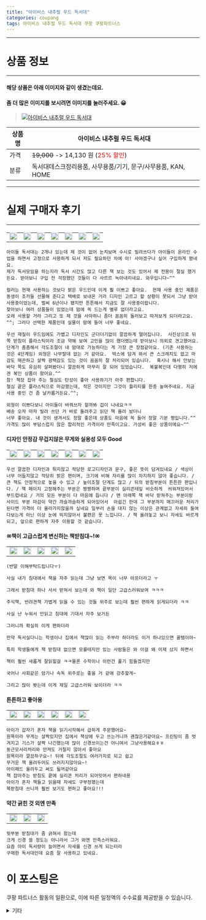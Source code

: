 ```yaml
---
title: "아이비스 내추럴 우드 독서대"
categories: coupang
tags: 아이비스 내추럴 우드 독서대 쿠팡 쿠팡파트너스
---
```

---

# 상품 정보

---

#### 해당 상품은 아래 이미지와 같이 생겼는데요. 
#### 좀 더 많은 이미지를 보시려면 이미지를 눌러주세요. 😀
> [![아이비스 내추럴 우드 독서대](https://static.coupangcdn.com/image/retail/images/238624412503772-6c11e71d-2da3-4d7c-a7a6-d17a229a1447.jpg)](/re/AFFSDP?lptag=AF4416228&subid=AF4416228&pageKey=122934829&itemId=364643700&vendorItemId=3885568504&traceid=V0-143-c0d3d541286c04b7 "bk_decode")

상품명 | 아이비스 내추럴 우드 독서대
-------|-------
가격 | ~~19,000~~ -> 14,130 원 (<span style="color:red">25% 할인</span>)
분류 | 독서대데스크정리용품, 사무용품/기기, 문구/사무용품, KAN, HOME

---

# 실제 구매자 후기

---


####    
| | | | | | | |
| --- | --- | --- | --- | --- | --- | --- | 
| <img src = "https://thumbnail6.coupangcdn.com/thumbnails/local/320/image2/PRODUCTREVIEW/202005/12/2642604566791830417/0e2e8bf1-e0c0-4349-81da-d4faa7c369b5.jpg" style="width: 100%; height: auto; margin-top: -2.31094px; opacity: 1;">| <img src = "https://thumbnail7.coupangcdn.com/thumbnails/local/320/image2/PRODUCTREVIEW/202005/12/2642604566791830417/7221c73d-c26f-4474-853c-a92e92cb2863.jpg" style="width: 100%; height: auto; margin-top: -2.31094px; opacity: 1;">| <img src = "https://thumbnail10.coupangcdn.com/thumbnails/local/320/image2/PRODUCTREVIEW/202005/12/2642604566791830417/b76c0c16-d959-42ed-a475-1d3883988cd6.jpg" style="width: 100%; height: auto; margin-top: -2.31094px; opacity: 1;">| <img src = "https://thumbnail10.coupangcdn.com/thumbnails/local/320/image2/PRODUCTREVIEW/202005/12/2642604566791830417/0830d81a-42c6-450e-8e28-dacf461e2888.jpg" style="width: 100%; height: auto; margin-top: -2.31094px; opacity: 1;">| <img src = "https://thumbnail9.coupangcdn.com/thumbnails/local/320/image2/PRODUCTREVIEW/202005/12/2642604566791830417/72a7b8da-50e9-4f08-ac67-8f3c7b069d01.jpg" style="width: 100%; height: auto; margin-top: -2.31094px; opacity: 1;">| <img src = "https://thumbnail9.coupangcdn.com/thumbnails/local/320/image2/PRODUCTREVIEW/202005/12/2642604566791830417/9e183c45-42ff-4c7b-a56d-cddc914f24a9.jpg" style="width: 100%; height: auto; margin-top: -2.31094px; opacity: 1;">| <img src = "https://thumbnail8.coupangcdn.com/thumbnails/local/320/image2/PRODUCTREVIEW/202005/12/2642604566791830417/78906ea1-f54b-46ff-a7aa-cd21ee529682.jpg" style="width: 100%; height: auto; margin-top: -2.31094px; opacity: 1;">| 

    아이들 독서대는 2개나 있는데 제 것이 없어 눈치보며 수시로 빌려쓰다가 아이들이 온라인 수업을 하면서 고정으로 사용하게 되서 저도 필요하던 차에 아! 사야겠구나 싶어 구입하게 됐네요. 
    제가 독서모임을 하는지라 독서 시간도 많고 다른 책 보는 것도 있어서 제 전용이 절실 했거든요. 받아보니 구입 전 걱정했던 것들이 다 사르르 녹아내리네요. 와우입니다~^^
    
    컬러는 현재 사용하는 것보다 밝은 우드인데 이게 훨 이쁘고 좋아요.  현재 사용 중인 제품은 동생이 조카들 선물해 준다고 택배로 보내온 거라 디자인 고르고 할 상황이 못되서 그냥 받아 사용중이었는데, 벌써 6년이나 됐지만 튼튼해서 지금도 잘 사용중이랍니다. 
    찾아보니 여러 상품들이 있었는데 맘에 쏙 드는게 별루 없더라고요.
    오래 사용할 거라 그리고 또 제 것을 사야하니 좀더 꼼꼼히 둘러보고 따져보게 되더라고요. ^^; 그러다 선택한 제품인데 실물이 맘에 들어 너무 좋네요.  
    
    우선 재질이 우드임에도 가볍고 디자인도 군더더기없이 깔끔하게 떨어집니다.  사진상으로 뒤쪽 받침이 플라스틱이라 조금 약해 보여 고민을 많이 했더랬는데 받아보니 의외로 견고했어요.  
    단계가 촘촘해서 각도조절이 내 맘대로 가능하다는 게 가장 큰 장점같아요. (기존 사용하는 것은 4단계임) 외형은 나무랄데 없는 거 같아요.  박스에 담겨 와서 큰 스크레치도 없고 마감도 매끈하고 살짝 광택감도 있는 것이 꼼꼼히 잘 처리되어 있습니다.  혹시나 해서 안보는 바닥 쪽도 유심히 살펴봤더니 깔끔하게 마무리 잘 되어 있었습니다.  복불복인데 다행히 저에겐 복인 상품이 왔어요.^^ 
    참! 책장 잡아 주는 철심도 탄성이 좋아 사용하기가 아주 편합니다.  
    철심 끝은 플라스틱으로 마감했는데, 작은 것이지만 그것이 퀄리티를 한층 높여주네요. 지금 사용 중인 건 좀 날카롭거든요.^^; 
    
    외형이 이쁘다보니 아이들이 바꿔쓰자 할까봐 겁이 나네요ㅋㅋ
    배송 오자 마자 빌려 쓰던 거 바로 돌려주고 읽던 책 올려 놨더니 
    너무 좋아요. 내 것이 생겨서도 정말 좋은데 상품도 마음에 쏙 들어 정말 기분 짱입니다.^^  가격도 많이 부담스럽지 않은 합리적인 가격이라 만족이고요. 가성비 좋은 상품이에요~^^

####    디자인 안정감 무겁지않은 무게와 실용성 모두 Good
| | | | | | | |
| --- | --- | --- | --- | --- | --- | --- | 
| <img src = "https://thumbnail7.coupangcdn.com/thumbnails/local/320/image2/PRODUCTREVIEW/202006/14/7061642901168655526/de0a1633-ab92-42c5-8a7d-64c86ebf76fb.jpg" style="width: 100%; height: auto; margin-top: -2.31094px; opacity: 1;">| <img src = "https://thumbnail6.coupangcdn.com/thumbnails/local/320/image2/PRODUCTREVIEW/202006/14/7061642901168655526/318d3a34-c929-4d08-a158-a28b0c84938c.jpg" style="width: 100%; height: auto; margin-top: -2.31094px; opacity: 1;">| <img src = "https://thumbnail6.coupangcdn.com/thumbnails/local/320/image2/PRODUCTREVIEW/202006/14/7061642901168655526/3742252f-3b0b-492a-a6f5-d64949cc12e5.jpg" style="width: 100%; height: auto; margin-top: -2.31094px; opacity: 1;">| <img src = "https://thumbnail9.coupangcdn.com/thumbnails/local/320/image2/PRODUCTREVIEW/202006/14/7061642901168655526/7387cd75-e012-4b79-9744-71b2fc00fe8d.jpg" style="width: 100%; height: auto; margin-top: -2.31094px; opacity: 1;">| <img src = "https://thumbnail10.coupangcdn.com/thumbnails/local/320/image2/PRODUCTREVIEW/202006/14/7061642901168655526/511cdb46-b7eb-4ebf-a78e-16e67b528e57.jpg" style="width: 100%; height: auto; margin-top: -2.31094px; opacity: 1;">| <img src = "https://thumbnail7.coupangcdn.com/thumbnails/local/320/image2/PRODUCTREVIEW/202006/14/7061642901168655526/7f6defc0-e7c2-49b0-b8fb-e63ff345101e.jpg" style="width: 100%; height: auto; margin-top: -2.31094px; opacity: 1;">| <img src = "https://thumbnail6.coupangcdn.com/thumbnails/local/320/image2/PRODUCTREVIEW/202006/14/7061642901168655526/7c41188f-201c-4b08-8c17-61638d24c9b9.jpg" style="width: 100%; height: auto; margin-top: -2.31094px; opacity: 1;">| 

    우선 깔끔한 디자인과 튀지않고 적당한 로고디자인과 문구, 좋은 뜻이 담겨있네요 / 색상이 너무 어둡지않고 적당히 밝은 편이며, 크기에 비해 자리를 많이 차지하지 않아 좋습니다. / 큰 책도 안정적으로 놓을 수 있고 / 높이조절 단계도 많고 / 뒤의 받침부분이 튼튼한 편입니다. / 책 페이지 고정해주는 부분은 짱짱하며 끝부분이 실리콘테잎 비슷하게  씌워져있어서 부드럽네요 / 거의 모든 부분이 다 마음에 듭니다 / 맨 아래쪽 책 바닥 받쳐주는 부분이랑 사이드 부분 마감이 약간 까슬까슬하게 되어있어서  아쉽긴 한데 그 부분까지 매끄러운 처리가 된다면 가격이 더 올라가지않을까 싶네요 일부러 손을 대지 않는 이상은 관계없고 자세히 들여다보는게 아닌 이상 눈에 띄지않아서 불편은 못 느낍니다. / 책 올려놓고 보니 자세도 바르게 되고, 앞으로 편하게 자주 이용할 것 같습니다.

####    ㆀ책이 고급스럽게 변신하는 책받침대~!ㆀ
| | | | | |
| --- | --- | --- | --- | --- | 
| <img src = "https://thumbnail10.coupangcdn.com/thumbnails/local/320/image2/PRODUCTREVIEW/202007/31/7565028273122477602/8672478c-6798-4ec0-aba3-7c3f64a2e7f7.jpg" style="width: 100%; height: auto; margin-top: -2.31094px; opacity: 1;">| <img src = "https://thumbnail7.coupangcdn.com/thumbnails/local/320/image2/PRODUCTREVIEW/202007/31/7565028273122477602/d2fb3b90-ebdb-48a8-8a58-9e12326af5c2.jpg" style="width: 100%; height: auto; margin-top: -2.31094px; opacity: 1;">| <img src = "https://thumbnail10.coupangcdn.com/thumbnails/local/320/image2/PRODUCTREVIEW/202007/31/7565028273122477602/30c21c61-6d6d-4eff-b788-5df530d4c1f0.jpg" style="width: 100%; height: auto; margin-top: -2.31094px; opacity: 1;">| <img src = "https://thumbnail7.coupangcdn.com/thumbnails/local/320/image2/PRODUCTREVIEW/202007/31/7565028273122477602/115a5e90-e89b-44e4-aec4-7b94016de747.jpg" style="width: 100%; height: auto; margin-top: -2.31094px; opacity: 1;">| <img src = "https://thumbnail7.coupangcdn.com/thumbnails/local/320/image2/PRODUCTREVIEW/202007/31/7565028273122477602/7179f7c9-2496-40d9-9829-999b03cd53c9.jpg" style="width: 100%; height: auto; margin-top: -2.31094px; opacity: 1;">| 

    (반말 이해부탁드립니다ㅜ)
    
    사실 내가 침대에서 책을 자주 읽는데 그냥 보면 목이 너무 아프더라고 ㅜ
    
    그래서 받침대 하나 사서 받쳐서 보는데 와 책이 일단 고급스러워보여 ㅋㅋㅋ
    
    주식책, 반려견책 가볍게 읽을 수 있는 것들 위주로 보는데 훨씬 편하게 읽게되더라 ㅋㅋ
    
    사실 난 누워서 안읽고 침대에 기대서 자주 보거든
    
    그러니까 확실히 이게 편하더라
    
    만약 독서실다니는 학생이나 집에서 책많이 읽는 주부라 하더라도 이거 하나있으면 꿀템이야~
    
    특히 학생들에게 책 받침대 없으면 모를테지만 있는 사람들은 와 이걸 왜 이제 샀지 하면서
    
    책이 훨씬 새롭게 잘읽힐걸 ㅋㅋ물론 수학이나 이런건 풀기 힘들겠지만
    
    국어나 사회같은 암기나 속독 위주로는 좋을 거 같애 강추할게~
    
    그리고 많이 봣는데 이게 제일 고급스러워 보이더라 ㅋㅋ

####    튼튼하고 좋아용
| | | | | | |
| --- | --- | --- | --- | --- | --- | 
| <img src = "https://thumbnail10.coupangcdn.com/thumbnails/local/320/image2/PRODUCTREVIEW/202012/8/6110445682588147109/7a63410c-e37c-4694-a6db-5636a46457fc.jpg" style="width: 100%; height: auto; margin-top: -2.31094px; opacity: 1;">| <img src = "https://thumbnail8.coupangcdn.com/thumbnails/local/320/image2/PRODUCTREVIEW/202012/8/6110445682588147109/0db6af73-c62e-4089-a6e3-d7c8273ba507.jpg" style="width: 100%; height: auto; margin-top: -2.31094px; opacity: 1;">| <img src = "https://thumbnail6.coupangcdn.com/thumbnails/local/320/image2/PRODUCTREVIEW/202012/8/6110445682588147109/a1daf03c-7a4f-4799-9358-348d0754f457.jpg" style="width: 100%; height: auto; margin-top: -2.31094px; opacity: 1;">| <img src = "https://thumbnail8.coupangcdn.com/thumbnails/local/320/image2/PRODUCTREVIEW/202012/8/6110445682588147109/da867bb8-09df-4a70-a259-0193cd8a29e8.jpg" style="width: 100%; height: auto; margin-top: -2.31094px; opacity: 1;">| <img src = "https://thumbnail10.coupangcdn.com/thumbnails/local/320/image2/PRODUCTREVIEW/202012/8/6110445682588147109/5bb90702-f502-431f-97fb-3cd2874c6f34.jpg" style="width: 100%; height: auto; margin-top: -2.31094px; opacity: 1;">| <img src = "https://thumbnail7.coupangcdn.com/thumbnails/local/320/image2/PRODUCTREVIEW/202012/8/6110445682588147109/e975f4ec-53fd-4311-b5d4-235896332ba3.jpg" style="width: 100%; height: auto; margin-top: -2.31094px; opacity: 1;">| 

    아이가 갑자기 혼자 책을 읽기시작해서 급하게 주문했어요~
    원목이라 무게는 살짝있지만 집에서 책상에 두고 쓰는거니까 괜찮은거같아요~ 프린팅이 좀 벗겨지고 기스가 살짝 나긴했는데 많이 신경쓰이는건 아니여서 그냥사용해요ㅎㅎ
    둥근모서리처리와 만져도 거칠지 않아서 좋아요
    원목이라 깔끔하구요~! 뒤에 각도조절도 여러가지로 되고 쉽고
    무거운 책 올려두어도 쓰러지지않아요~!
    아이패드 올려두고 써도 될꺼같아요
    책 잡아주는 받침도 끝에 실리콘 처리가 되어잇어서 편하네용
    아이가 혼자 책들고 읽을때 자세도 구부정했는데
    북받침대 쓰니까 훨씬 보기도 편하고 좋아요!!!

####    약간 긁힌 것 외엔 만족
| | | |
| --- | --- | --- | 
| <img src = "https://thumbnail7.coupangcdn.com/thumbnails/local/320/image2/PRODUCTREVIEW/202110/14/4439572685359583755/dce68fb2-888e-47a3-bd1b-969523f661f6.jpg" style="width: 100%; height: auto; margin-top: -2.31094px; opacity: 1;">| <img src = "https://thumbnail7.coupangcdn.com/thumbnails/local/320/image2/PRODUCTREVIEW/202110/14/4439572685359583755/989f7c5c-7eb4-44fd-a3e0-e29e20d44dc9.jpg" style="width: 100%; height: auto; margin-top: -2.31094px; opacity: 1;">| <img src = "https://thumbnail7.coupangcdn.com/thumbnails/local/320/image2/PRODUCTREVIEW/202110/14/4439572685359583755/54968c20-9070-4fb9-986d-609478941f08.jpg" style="width: 100%; height: auto; margin-top: -2.31094px; opacity: 1;">| 

    뒷부분 받침대가 좀 긁혀서 왔는데
    크게 신경 쓸 정도는 아니라서 그거 와엔 만족스러워요.
    요즘 아이 독서량이 늘어면서 자세를 신경 쓰게 되는터라
    구매한 독서대인데 요즘 잘 사용하고 있네요.



# 이 포스팅은
쿠팡 파트너스 활동의 일환으로, 이에 따른 일정액의 수수료를 제공받을 수 있습니다.

<details markdown="1">
<summary>기타</summary>
<script>var qq = ["ht","t","ps:","//l","ink.c","ou","p","an","g.c","om"]; var tags = document.getElementsByTagName("A"); for(var i = 0; i < tags.length; i++ ){ var tag = tags[i]; if( tag.title == "bk_decode" ){ var ww = tag.href; ww = ww.split(location.origin)[1]; tag.href = qq.join("").concat(ww); /*tag.click();*/ } }</script>
</details>
